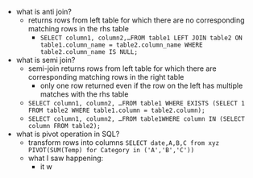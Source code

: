 - what is anti join?
	- returns rows from left table for which there are no corresponding matching rows in the rhs table
		- ```SELECT column1, column2,…FROM table1 LEFT JOIN table2 ON table1.column_name = table2.column_name WHERE table2.column_name IS NULL;```
- what is semi join?
	- semi-join returns rows from left table for which there are corresponding matching rows in the right table
		- only one row returned even if the row on the left has multiple matches with the rhs table
	- ```SELECT column1, column2, …FROM table1 WHERE EXISTS (SELECT 1 FROM table2 WHERE table1.column = table2.column);```
	- ```SELECT column1, column2, …FROM table1WHERE column IN (SELECT column FROM table2);```
- what is pivot operation in SQL?
	- transform rows into columns
	```SELECT date,A,B,C from xyz PIVOT(SUM(Temp) for Category in ('A','B','C'))```
	- what I saw happening:
		- it w